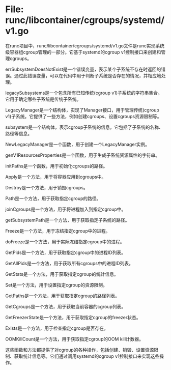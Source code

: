 # File: runc/libcontainer/cgroups/systemd/v1.go

在runc项目中，runc/libcontainer/cgroups/systemd/v1.go文件是runc实现系统级容器组cgroup管理的一部分。它基于systemd的cgroup v1控制接口来创建和管理cgroups。

errSubsystemDoesNotExist是一个错误变量，表示某个子系统不存在时返回的错误。通过此错误变量，可以在代码中用于判断子系统是否存在的情况，并相应地处理。

legacySubsystems是一个包含所有已知传统(cgroup v1)子系统的字符串集合。它用于确定哪些子系统是传统子系统。

LegacyManager是一个结构体，实现了Manager接口，用于管理传统(cgroup v1)子系统。它提供了一些方法，例如创建cgroups、设置cgroups资源限制等。

subsystem是一个结构体，表示cgroup子系统的信息。它包括了子系统的名称、路径等信息。

NewLegacyManager是一个函数，用于创建一个LegacyManager实例。

genV1ResourcesProperties是一个函数，用于生成子系统资源属性的字符串。

initPaths是一个函数，用于初始化cgroups的路径。

Apply是一个方法，用于将容器应用到cgroups中。

Destroy是一个方法，用于销毁cgroups。

Path是一个方法，用于获取指定cgroup的路径。

joinCgroups是一个方法，用于将进程加入到指定cgroup中。

getSubsystemPath是一个方法，用于获取指定子系统的路径。

Freeze是一个方法，用于冻结指定cgroup中的进程。

doFreeze是一个方法，用于实际冻结指定cgroup中的进程。

GetPids是一个方法，用于获取指定cgroup中的进程ID列表。

GetAllPids是一个方法，用于获取所有cgroups中的进程ID列表。

GetStats是一个方法，用于获取指定cgroup的统计信息。

Set是一个方法，用于设置指定cgroup的资源限制。

GetPaths是一个方法，用于获取指定cgroup的路径列表。

GetCgroups是一个方法，用于获取当前容器的cgroup列表。

GetFreezerState是一个方法，用于获取指定cgroup的freezer状态。

Exists是一个方法，用于检查指定cgroup是否存在。

OOMKillCount是一个方法，用于获取指定cgroup的OOM kill计数器。

这些函数和方法都提供了对cgroup的各种操作，包括创建、销毁、设置资源限制、获取统计信息等。它们通过调用systemd的cgroup v1控制接口来实现这些操作。

